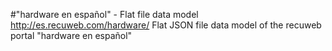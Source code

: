 #"hardware en español" - Flat file data model
http://es.recuweb.com/hardware/
Flat JSON file data model of the recuweb portal "hardware en español"
